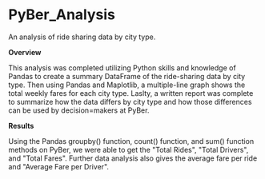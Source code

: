 # PyBer_Analysis
An analysis of ride sharing data by city type. 

**Overview**

This analysis was completed utilizing Python skills and knowledge of Pandas to create a summary DataFrame of the ride-sharing data by city type. Then using Pandas and Maplotlib, a multiple-line graph shows the total weekly fares for each city type. Laslty, a written report was complete to summarize how the data differs by city type and how those differences can be used by decision=makers at PyBer. 

**Results**

Using the Pandas groupby() function, count() function, and sum() function methods on PyBer, we were able to get the "Total Rides", "Total Drivers", and "Total Fares". Further data analysis also gives the average fare per ride and "Average Fare per Driver". 


